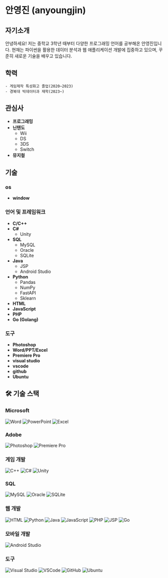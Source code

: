# 안영진 (anyoungjin)

## 자기소개
안녕하세요! 저는 중학교 3학년 때부터 다양한 프로그래밍 언어를 공부해온 안영진입니다. 현재는 파이썬을 활용한 데이터 분석과 웹 애플리케이션 개발에 집중하고 있으며, 꾸준히 새로운 기술을 배우고 있습니다.

## 학력
    - 게임제작 특성화고 졸업(2020~2023)
    - 경복대 빅데이터과 재학(2023~)

## 관심사
- **프로그래밍**
- **닌텐도**
  - Wii
  - DS
  - 3DS
  - Switch
- **뮤지컬**

## 기술

### os
- **window**

### 언어 및 프레임워크
- **C/C++**
- **C#**
  - Unity
- **SQL**
  - MySQL
  - Oracle
  - SQLite
- **Java**
  - JSP
  - Android Studio
- **Python**
  - Pandas
  - NumPy
  - FastAPI
  - Sklearn
- **HTML**
- **JavaScript**
- **PHP**
- **Go (Golang)**

### 도구
- **Photoshop**
- **Word/PPT/Excel**
- **Premiere Pro**
- **visual studio**
- **vscode**
- **github**
- **Ubuntu**

## 🛠 기술 스택

### Microsoft
![Word](https://img.shields.io/badge/-Word-2B579A?style=flat&logo=microsoft-word&logoColor=white) ![PowerPoint](https://img.shields.io/badge/-PowerPoint-B7472A?style=flat&logo=microsoft-powerpoint&logoColor=white) ![Excel](https://img.shields.io/badge/-Excel-217346?style=flat&logo=microsoft-excel&logoColor=white)

### Adobe
![Photoshop](https://img.shields.io/badge/-Photoshop-31A8FF?style=flat&logo=adobe-photoshop&logoColor=white) ![Premiere Pro](https://img.shields.io/badge/-Premiere%20Pro-9999FF?style=flat&logo=adobe-premiere-pro&logoColor=white)

### 게임 개발
![C++](https://img.shields.io/badge/-C++-00599C?style=flat&logo=c%2B%2B&logoColor=white) ![C#](https://img.shields.io/badge/-C%23-239120?style=flat&logo=c-sharp&logoColor=white) ![Unity](https://img.shields.io/badge/-Unity-000000?style=flat&logo=unity&logoColor=white)

### SQL
![MySQL](https://img.shields.io/badge/-MySQL-4479A1?style=flat&logo=mysql&logoColor=white)  ![Oracle](https://img.shields.io/badge/-Oracle-F80000?style=flat&logo=oracle&logoColor=white) ![SQLite](https://img.shields.io/badge/-SQLite-003B57?style=flat&logo=sqlite&logoColor=white)

### 웹 개발
![HTML](https://img.shields.io/badge/-HTML-E34F26?style=flat&logo=html5&logoColor=white) ![Python](https://img.shields.io/badge/-Python-3776AB?style=flat&logo=python&logoColor=white) ![Java](https://img.shields.io/badge/-Java-007396?style=flat&logo=java&logoColor=white) ![JavaScript](https://img.shields.io/badge/-JavaScript-F7DF1E?style=flat&logo=javascript&logoColor=black) ![PHP](https://img.shields.io/badge/-PHP-777BB4?style=flat&logo=php&logoColor=white) ![JSP](https://img.shields.io/badge/-JSP-007396?style=flat&logo=java&logoColor=white) ![Go](https://img.shields.io/badge/-Go-00ADD8?style=flat&logo=go&logoColor=white)

### 모바일 개발
![Android Studio](https://img.shields.io/badge/-Android%20Studio-3DDC84?style=flat&logo=android-studio&logoColor=white)

### 도구
![Visual Studio](https://img.shields.io/badge/-Visual%20Studio-5C2D91?style=flat&logo=visual-studio&logoColor=white) ![VSCode](https://img.shields.io/badge/-VSCode-007ACC?style=flat&logo=visual-studio-code&logoColor=white) ![GitHub](https://img.shields.io/badge/-GitHub-181717?style=flat&logo=github&logoColor=white) ![Ubuntu](https://img.shields.io/badge/-Ubuntu-E95420?style=flat&logo=ubuntu&logoColor=white)